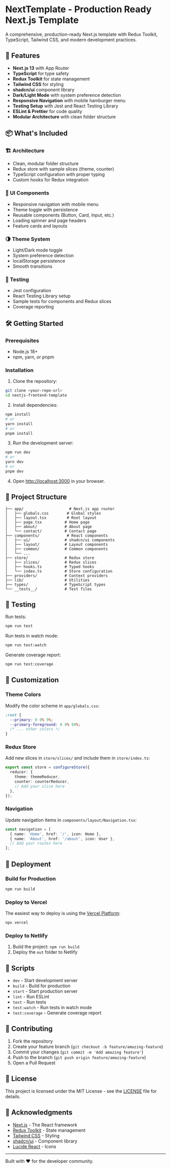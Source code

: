 # NextTemplate - Production Ready Next.js Template

A comprehensive, production-ready Next.js template with Redux Toolkit, TypeScript, Tailwind CSS, and modern development practices.

## 🚀 Features

- **Next.js 13** with App Router
- **TypeScript** for type safety
- **Redux Toolkit** for state management
- **Tailwind CSS** for styling
- **shadcn/ui** component library
- **Dark/Light Mode** with system preference detection
- **Responsive Navigation** with mobile hamburger menu
- **Testing Setup** with Jest and React Testing Library
- **ESLint & Prettier** for code quality
- **Modular Architecture** with clean folder structure

## 📦 What's Included

### 🏗️ Architecture
- Clean, modular folder structure
- Redux store with sample slices (theme, counter)
- TypeScript configuration with proper typing
- Custom hooks for Redux integration

### 🎨 UI Components
- Responsive navigation with mobile menu
- Theme toggle with persistence
- Reusable components (Button, Card, Input, etc.)
- Loading spinner and page headers
- Feature cards and layouts

### 🌗 Theme System
- Light/Dark mode toggle
- System preference detection
- localStorage persistence
- Smooth transitions

### 🧪 Testing
- Jest configuration
- React Testing Library setup
- Sample tests for components and Redux slices
- Coverage reporting

## 🛠️ Getting Started

### Prerequisites
- Node.js 18+ 
- npm, yarn, or pnpm

### Installation

1. Clone the repository:
```bash
git clone <your-repo-url>
cd nextjs-frontend-template
```

2. Install dependencies:
```bash
npm install
# or
yarn install
# or
pnpm install
```

3. Run the development server:
```bash
npm run dev
# or
yarn dev
# or
pnpm dev
```

4. Open [http://localhost:3000](http://localhost:3000) in your browser.

## 📁 Project Structure

```
├── app/                    # Next.js app router
│   ├── globals.css        # Global styles
│   ├── layout.tsx         # Root layout
│   ├── page.tsx          # Home page
│   ├── about/            # About page
│   └── contact/          # Contact page
├── components/            # React components
│   ├── ui/               # shadcn/ui components
│   ├── layout/           # Layout components
│   ├── common/           # Common components
│   └── ...
├── store/                # Redux store
│   ├── slices/           # Redux slices
│   ├── hooks.ts          # Typed hooks
│   └── index.ts          # Store configuration
├── providers/            # Context providers
├── lib/                  # Utilities
├── types/                # TypeScript types
└── __tests__/            # Test files
```

## 🧪 Testing

Run tests:
```bash
npm run test
```

Run tests in watch mode:
```bash
npm run test:watch
```

Generate coverage report:
```bash
npm run test:coverage
```

## 🎨 Customization

### Theme Colors
Modify the color scheme in `app/globals.css`:
```css
:root {
  --primary: 0 0% 9%;
  --primary-foreground: 0 0% 98%;
  /* ... other colors */
}
```

### Redux Store
Add new slices in `store/slices/` and include them in `store/index.ts`:
```typescript
export const store = configureStore({
  reducer: {
    theme: themeReducer,
    counter: counterReducer,
    // Add your slice here
  },
});
```

### Navigation
Update navigation items in `components/layout/Navigation.tsx`:
```typescript
const navigation = [
  { name: 'Home', href: '/', icon: Home },
  { name: 'About', href: '/about', icon: User },
  // Add your routes here
];
```

## 🚀 Deployment

### Build for Production
```bash
npm run build
```

### Deploy to Vercel
The easiest way to deploy is using the [Vercel Platform](https://vercel.com/new):
```bash
npx vercel
```

### Deploy to Netlify
1. Build the project: `npm run build`
2. Deploy the `out` folder to Netlify

## 📝 Scripts

- `dev` - Start development server
- `build` - Build for production
- `start` - Start production server
- `lint` - Run ESLint
- `test` - Run tests
- `test:watch` - Run tests in watch mode
- `test:coverage` - Generate coverage report

## 🤝 Contributing

1. Fork the repository
2. Create your feature branch (`git checkout -b feature/amazing-feature`)
3. Commit your changes (`git commit -m 'Add amazing feature'`)
4. Push to the branch (`git push origin feature/amazing-feature`)
5. Open a Pull Request

## 📄 License

This project is licensed under the MIT License - see the [LICENSE](LICENSE) file for details.

## 🙏 Acknowledgments

- [Next.js](https://nextjs.org/) - The React framework
- [Redux Toolkit](https://redux-toolkit.js.org/) - State management
- [Tailwind CSS](https://tailwindcss.com/) - Styling
- [shadcn/ui](https://ui.shadcn.com/) - Component library
- [Lucide React](https://lucide.dev/) - Icons

---

Built with ❤️ for the developer community.
```